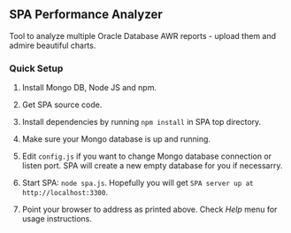 ## SPA Performance Analyzer

Tool to analyze multiple Oracle Database AWR reports - upload them and admire beautiful charts.

### Quick Setup

1. Install Mongo DB, Node JS and npm.

2. Get SPA source code.

3. Install dependencies by running `npm install` in SPA top directory.

4. Make sure your Mongo database is up and running.

5. Edit `config.js` if you want to change Mongo database connection or listen port. SPA will create
a new empty database for you if necessarry.

6. Start SPA: `node spa.js`. Hopefully you will get `SPA server up at http://localhost:3300`.

7. Point your browser to address as printed above. Check *Help* menu for usage instructions.
